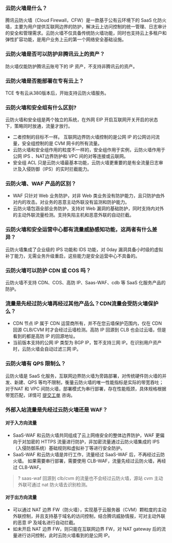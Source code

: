 
### 云防火墙是什么？[](id:question1)
腾讯云防火墙（Cloud Firewall，CFW）是一款基于公有云环境下的 SaaS 化防火墙，主要为用户提供互联网边界的防护，解决云上访问控制的统一管理、日志审计的安全和管理需求。云防火墙不仅具备传统防火墙功能，同时也支持云上多租户和弹性扩容功能，是用户业务上云的第一个网络安全基础设施。

### 云防火墙是否可以防护非腾讯云上的资产？	 
防火墙仅能防护腾讯云账号下的 IP 资产，不支持非腾讯云的资产。

### 云防火墙是否能部署在专有云上？	
TCE 专有云从380版本后，开始支持云防火墙服务。

### 云防火墙和安全组有什么区别?	[](id:question2)
云防火墙和安全组是两个独立的系统，在外网 EIP 开启互联网开关开启的状态下，策略同时放通，流量才放行。
- 二者控制的目标不一样。 互联网边界防火墙控制的是公网 IP 的公网访问流量，安全组控制的是 CVM 网卡的所有流量。
- 云防火墙和安全组作用的粒度不一样的，安全组作用于实例，云防火墙作用于公网 IPS 、NAT边界防护和 VPC 间的对等连接或云联网。
- 安全组 ACL 只是云防火墙最基本功能，云防火墙更重要的是有全流量日志审计及入侵防御（IPS）的实时拦截能力。

### 云防火墙、WAF 产品的区别？	
- WAF 只针对 Web 业务防护，对非 Web 类业务没有防护能力，且只防护由外对内的攻击。对业务的恶意主动外联没有监测和防护能力。
- 云防火墙包涵全部业务防护，支持对 Web 漏洞的基础防护，同时支持内对外的主动外联流量检测。支持失陷主机和恶意外联的自动拦截。

### 云防火墙和安全运营中心都有流量威胁感知功能，这两者有什么差异？
云防火墙集成了企业级的 IPS 功能和 IDS 功能，对 0day 漏洞具备小时级的虚拟补丁能力，无需业务升级重启，这些能力是安全运营中心不具备的。

### 云防火墙可以防护 CDN 或 COS 吗？	
云防火墙不支持 CDN、COS、高防 IP、Saas-WAF、cdb 等 SaaS 化服务产品的防护。

### 流量是先经过防火墙再经过其他产品么？CDN流量会受防火墙保护么？
-  CDN 节点 IP 属于 CDN 运营商所有，并不在您云墙保护范围内，仅在 CDN 回源 CLB/CVM 时才会经过云墙检测。高防 IP 回源到 CLB 也会过云墙，但是看到的都是高防 IP 的回源地址。
- 当前版本支持的公网 IP 类型为 BGP IP，暂不支持三网 IP。在识别用户资产时，云防火墙会自动过滤三网 IP。

### 云防火墙有 QPS 限制么？
云防火墙是 SaaS 化服务，互联网边界防火墙为旁路部署，对传统硬件防火墙的并发、新建、QPS 等均不限制，衡量云防火墙的唯一性能指标是实际的带宽吞吐；对于NAT 和 VPC 间防火墙，部署模式为串行部署，存在性能瓶颈，具体规格根据带宽匹配，详情可 [提交工单](https://console.cloud.tencent.com/workorder/category) 咨询。
### 外部入站流量是先经过云防火墙还是 WAF？[](id:question3)
#### 对于入方向流量
- SaaS-WAF 和云防火墙共同组成了云上网络安全的整体边界防护，WAF 更偏向于对加密的 HTTPS 流量进行防护，非加密流量通过云防火墙集成的 IPS （入侵防御系统）基础规则和虚拟补丁等进行安全防护。
- SaaS-WAF 和云防火墙是并行工作，流量经过 SaaS-WAF 后，不再经过云防火墙。 如果需要串行部署，需要使用 CLB-WAF，流量先经过云防火墙，再经过 CLB-WAF。
>? saas-waf 回源到 clb/cvm 的流量也不会经过云防火墙，源站 cvm 主动外联可通过 nat 防火墙去识别检测。

#### 对于出方向流量
- 可以通过 NAT 边界 FW（防火墙），实现基于云服务器（CVM）颗粒度的主动外联控制，并且支持基于域名的访问控制，结合腾讯威胁情报，可对主动外联的恶意 IP 及域名进行自动拦截。
- 如未开启 NAT 边界 FW，则只能在互联网边界 FW，对 NAT gateway 后的流量进行访问控制，此时云防火墙看到的是公网 IP。
